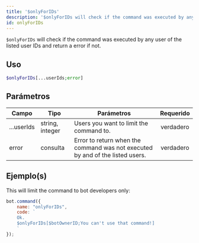 ```yaml
---
title: '$onlyForIDs'
description: '$onlyForIDs will check if the command was executed by any user of the listed user IDs and return a error if not.'
id: onlyForIDs
---
```


`$onlyForIDs` will check if the command was executed by any user of the listed user IDs and return a error if not.

## Uso

```php
$onlyForIDs[...userIds;error]
```

## Parámetros

| Campo      | Tipo            | Parámetros                                                                    | Requerido |
| ---------- | --------------- | ----------------------------------------------------------------------------- |:---------:|
| ...userIds | string, integer | Users you want to limit the command to.                                       | verdadero |
| error      | consulta        | Error to return when the command was not executed by and of the listed users. | verdadero |

## Ejemplo(s)

This will limit the command to bot developers only:

```javascript
bot.command({
    name: "onlyForIDs",
    code: `
    Ok.
    $onlyForIDs[$botOwnerID;You can't use that command!]
    `
});
```